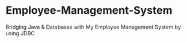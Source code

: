 # Employee-Management-System
Bridging Java &amp; Databases with My Employee Management System by using JDBC
